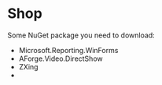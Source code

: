 # Shop
Some NuGet package you need to download:
- Microsoft.Reporting.WinForms
- AForge.Video.DirectShow
- ZXing
- 
